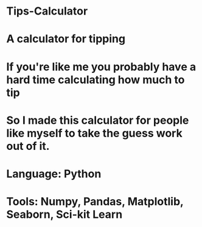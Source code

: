 # Tips-Calculator
# A calculator for tipping
# If you're like me you probably have a hard time calculating how much to tip
# So I made this calculator for people like myself to take the guess work out of it.
# Language: Python
# Tools: Numpy, Pandas, Matplotlib, Seaborn, Sci-kit Learn
